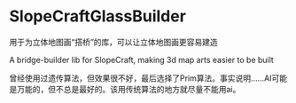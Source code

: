 # SlopeCraftGlassBuilder
用于为立体地图画“搭桥”的库，可以让立体地图画更容易建造

A bridge-builder lib for SlopeCraft, making 3d map arts easier to be built

曾经使用过遗传算法，但效果很不好，最后选择了Prim算法。事实说明……AI可能是万能的，但不总是最好的。该用传统算法的地方就尽量不能用ai。
